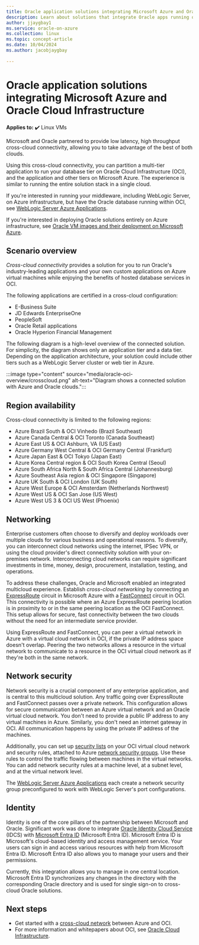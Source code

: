 ```yaml
---
title: Oracle application solutions integrating Microsoft Azure and Oracle Cloud Infrastructure
description: Learn about solutions that integrate Oracle apps running on Microsoft Azure with databases in Oracle Cloud Infrastructure (OCI).
author: jjaygbay1
ms.service: oracle-on-azure
ms.collection: linux
ms.topic: concept-article
ms.date: 10/04/2024
ms.author: jacobjaygbay
 
---
```

# Oracle application solutions integrating Microsoft Azure and Oracle Cloud Infrastructure 

**Applies to:** :heavy_check_mark: Linux VMs

Microsoft and Oracle partnered to provide low latency, high throughput cross-cloud connectivity, allowing you to take advantage of the best of both clouds.

Using this cross-cloud connectivity, you can partition a multi-tier application to run your database tier on Oracle Cloud Infrastructure (OCI), and the application and other tiers on Microsoft Azure. The experience is similar to running the entire solution stack in a single cloud.

If you're interested in running your middleware, including WebLogic Server, on Azure infrastructure, but have the Oracle database running within OCI, see [WebLogic Server Azure Applications](oracle-weblogic.md).

If you're interested in deploying Oracle solutions entirely on Azure infrastructure, see [Oracle VM images and their deployment on Microsoft Azure](oracle-vm-solutions.md).

## Scenario overview

*Cross-cloud connectivity* provides a solution for you to run Oracle's industry-leading applications and your own custom applications on Azure virtual machines while enjoying the benefits of hosted database services in OCI.

The following applications are certified in a cross-cloud configuration:

- E-Business Suite
- JD Edwards EnterpriseOne
- PeopleSoft
- Oracle Retail applications
- Oracle Hyperion Financial Management

The following diagram is a high-level overview of the connected solution. For simplicity, the diagram shows only an application tier and a data tier. Depending on the application architecture, your solution could include other tiers such as a WebLogic Server cluster or web tier in Azure.

:::image type="content" source="media/oracle-oci-overview/crosscloud.png" alt-text="Diagram shows a connected solution with Azure and Oracle clouds.":::

## Region availability

Cross-cloud connectivity is limited to the following regions:

- Azure Brazil South & OCI Vinhedo (Brazil Southeast)
- Azure Canada Central & OCI Toronto (Canada Southeast)
- Azure East US & OCI Ashburn, VA (US East)
- Azure Germany West Central & OCI Germany Central (Frankfurt)
- Azure Japan East & OCI Tokyo (Japan East)
- Azure Korea Central region & OCI South Korea Central (Seoul)
- Azure South Africa North & South Africa Central (Johannesburg)
- Azure Southeast Asia region & OCI Singapore (Singapore)
- Azure UK South & OCI London (UK South)
- Azure West Europe & OCI Amsterdam (Netherlands Northwest)
- Azure West US & OCI San Jose (US West)
- Azure West US 3 & OCI US West (Phoenix)

## Networking

Enterprise customers often choose to diversify and deploy workloads over multiple clouds for various business and operational reasons. To diversify, you can interconnect cloud networks using the internet, IPSec VPN, or using the cloud provider's direct connectivity solution with your on-premises network. Interconnecting cloud networks can require significant investments in time, money, design, procurement, installation, testing, and operations.

To address these challenges, Oracle and Microsoft enabled an integrated multicloud experience. Establish *cross-cloud networking* by connecting an [ExpressRoute](/azure/expressroute/expressroute-introduction) circuit in Microsoft Azure with a [FastConnect](https://docs.cloud.oracle.com/iaas/Content/Network/Concepts/fastconnectoverview.htm) circuit in OCI. This connectivity is possible where an Azure ExpressRoute peering location is in proximity to or in the same peering location as the OCI FastConnect. This setup allows for secure, fast connectivity between the two clouds without the need for an intermediate service provider.

Using ExpressRoute and FastConnect, you can peer a virtual network in Azure with a virtual cloud network in OCI, if the private IP address space doesn't overlap. Peering the two networks allows a resource in the virtual network to communicate to a resource in the OCI virtual cloud network as if they're both in the same network.

## Network security

Network security is a crucial component of any enterprise application, and is central to this multicloud solution. Any traffic going over ExpressRoute and FastConnect passes over a private network. This configuration allows for secure communication between an Azure virtual network and an Oracle virtual cloud network. You don't need to provide a public IP address to any virtual machines in Azure. Similarly, you don't need an internet gateway in OCI. All communication happens by using the private IP address of the machines.

Additionally, you can set up [security lists](https://docs.cloud.oracle.com/iaas/Content/Network/Concepts/securitylists.htm) on your OCI virtual cloud network and security rules, attached to Azure [network security groups](/azure/virtual-network/network-security-groups-overview). Use these rules to control the traffic flowing between machines in the virtual networks. You can add network security rules at a machine level, at a subnet level, and at the virtual network level.

The [WebLogic Server Azure Applications](oracle-weblogic.md) each create a network security group preconfigured to work with WebLogic Server's port configurations.

## Identity

Identity is one of the core pillars of the partnership between Microsoft and Oracle. Significant work was done to integrate [Oracle Identity Cloud Service](https://docs.oracle.com/en/cloud/paas/identity-cloud/index.html) (IDCS) with [Microsoft Entra ID](/azure/active-directory/) (Microsoft Entra ID). Microsoft Entra ID is Microsoft's cloud-based identity and access management service. Your users can sign in and access various resources with help from Microsoft Entra ID. Microsoft Entra ID also allows you to manage your users and their permissions.

Currently, this integration allows you to manage in one central location. Microsoft Entra ID synchronizes any changes in the directory with the corresponding Oracle directory and is used for single sign-on to cross-cloud Oracle solutions.

## Next steps

- Get started with a [cross-cloud network](configure-azure-oci-networking.md) between Azure and OCI.
- For more information and whitepapers about OCI, see [Oracle Cloud Infrastructure](https://docs.cloud.oracle.com/iaas/Content/home.htm).
